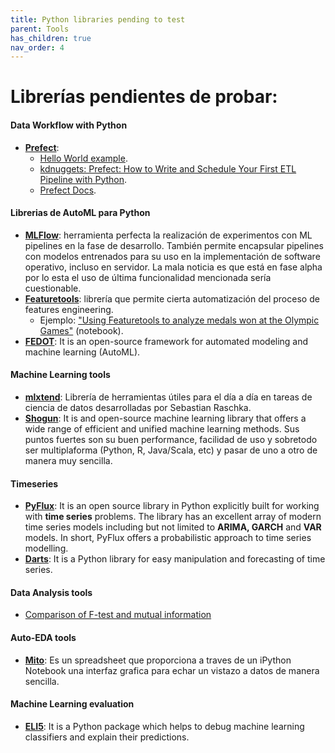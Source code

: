 ```yaml
---
title: Python libraries pending to test
parent: Tools
has_children: true
nav_order: 4
---
```


# Librerías pendientes de probar:

#### Data Workflow with Python

- [**Prefect**](https://www.prefect.io/):
    - [Hello World example](https://docs.prefect.io/).
    - [kdnuggets: Prefect: How to Write and Schedule Your First ETL Pipeline with Python](https://www.kdnuggets.com/2021/08/prefect-write-schedule-etl-pipeline-python.html).
    - [Prefect Docs](https://docs.prefect.io/core/).

#### Librerias de AutoML para Python

* [**MLFlow**](https://www.google.com/url?q=https%3A%2F%2Fmlflow.org%2F&sa=D&sntz=1&usg=AFQjCNFBJEc7tFMYMiw4q-L9ko1a75HAHg): herramienta perfecta la realización de experimentos con ML pipelines en la fase de desarrollo. También permite encapsular pipelines con modelos entrenados para su uso en la implementación de software operativo, incluso en servidor. La mala noticia es que está en fase alpha por lo esta el uso de última funcionalidad mencionada sería cuestionable.
* [**Featuretools**](https://www.google.com/url?q=https%3A%2F%2Fwww.featuretools.com%2F&sa=D&sntz=1&usg=AFQjCNEuAa0769VWQ9FTyxFMC7E2_EsZDQ): librería que permite cierta automatización del proceso de features engineering.
    * Ejemplo: ["Using Featuretools to analyze medals won at the Olympic Games"](https://www.google.com/url?q=https%3A%2F%2Fgithub.com%2FFeaturetools%2Fpredict-olympic-medals%2Fblob%2Fmaster%2FPredictOlympicMedals.ipynb&sa=D&sntz=1&usg=AFQjCNEA8lLOelGnbn0Bkqp17nmJa2UCxg) (notebook).
* [**FEDOT**](https://github.com/nccr-itmo/FEDOT): It is an open-source framework for automated modeling and machine learning (AutoML).

#### Machine Learning tools
* [**mlxtend**](http://www.google.com/url?q=http%3A%2F%2Frasbt.github.io%2Fmlxtend%2F&sa=D&sntz=1&usg=AFQjCNHKU4dWShMtNTfy4OwKAr2PXZLfyw): Librería de herramientas útiles para el día a día en tareas de ciencia de datos desarrolladas por Sebastian Raschka.
* [**Shogun**](https://www.google.com/url?q=https%3A%2F%2Fwww.shogun-toolbox.org%2F&sa=D&sntz=1&usg=AFQjCNH7tHjjDSpTIj7sMAcc6Xa09-1PDA): It is and open-source machine learning library that offers a wide range of efficient and unified machine learning methods. Sus puntos fuertes son su buen performance, facilidad de uso y sobretodo ser multiplaforma (Python, R, Java/Scala, etc) y pasar de uno a otro de manera muy sencilla.

#### Timeseries

* [**PyFlux**](https://www.google.com/url?q=https%3A%2F%2Fpyflux.readthedocs.io%2Fen%2Flatest%2F&sa=D&sntz=1&usg=AFQjCNHCg1vR61bqPXEyNrGijHAsSUMxMw): It is an open source library in Python explicitly built for working with **time series** problems. The library has an excellent array of modern time series models including but not limited to **ARIMA, GARCH** and **VAR** models. In short, PyFlux offers a probabilistic approach to time series modelling.
* [**Darts**](https://github.com/unit8co/darts): It is a Python library for easy manipulation and forecasting of time series.

#### Data Analysis tools
* [Comparison of F-test and mutual information](https://scikit-learn.org/stable/auto_examples/feature_selection/plot_f_test_vs_mi.html)

#### Auto-EDA tools

* [**Mito**](https://docs.trymito.io): Es un spreadsheet que proporciona a traves de un iPython Notebook una interfaz grafica para echar un vistazo a datos de manera sencilla.

#### Machine Learning evaluation 

* [**ELI5**](https://github.com/eli5-org/eli5): It is a Python package which helps to debug machine learning classifiers and explain their predictions.  